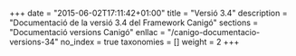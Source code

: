 +++
date        = "2015-06-02T17:11:42+01:00"
title       = "Versió 3.4"
description = "Documentació de la versió 3.4 del Framework Canigó"
sections    = "Documentació versions Canigó"
enllac		= "/canigo-documentacio-versions-34"
no_index 	= true
taxonomies  = []
weight 		= 2
+++
